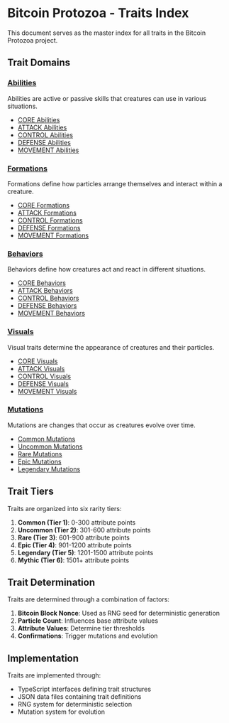 # Bitcoin Protozoa - Traits Index

This document serves as the master index for all traits in the Bitcoin Protozoa project.

## Trait Domains

### [Abilities](./abilities/index.md)
Abilities are active or passive skills that creatures can use in various situations.

- [CORE Abilities](./abilities/core/index.md)
- [ATTACK Abilities](./abilities/attack/index.md)
- [CONTROL Abilities](./abilities/control/index.md)
- [DEFENSE Abilities](./abilities/defense/index.md)
- [MOVEMENT Abilities](./abilities/movement/index.md)

### [Formations](./formations/index.md)
Formations define how particles arrange themselves and interact within a creature.

- [CORE Formations](./formations/core/index.md)
- [ATTACK Formations](./formations/attack/index.md)
- [CONTROL Formations](./formations/control/index.md)
- [DEFENSE Formations](./formations/defense/index.md)
- [MOVEMENT Formations](./formations/movement/index.md)

### [Behaviors](./behaviors/index.md)
Behaviors define how creatures act and react in different situations.

- [CORE Behaviors](./behaviors/core/index.md)
- [ATTACK Behaviors](./behaviors/attack/index.md)
- [CONTROL Behaviors](./behaviors/control/index.md)
- [DEFENSE Behaviors](./behaviors/defense/index.md)
- [MOVEMENT Behaviors](./behaviors/movement/index.md)

### [Visuals](./visuals/index.md)
Visual traits determine the appearance of creatures and their particles.

- [CORE Visuals](./visuals/core/index.md)
- [ATTACK Visuals](./visuals/attack/index.md)
- [CONTROL Visuals](./visuals/control/index.md)
- [DEFENSE Visuals](./visuals/defense/index.md)
- [MOVEMENT Visuals](./visuals/movement/index.md)

### [Mutations](./mutations/index.md)
Mutations are changes that occur as creatures evolve over time.

- [Common Mutations](./mutations/common.md)
- [Uncommon Mutations](./mutations/uncommon.md)
- [Rare Mutations](./mutations/rare.md)
- [Epic Mutations](./mutations/epic.md)
- [Legendary Mutations](./mutations/legendary.md)

## Trait Tiers

Traits are organized into six rarity tiers:

1. **Common (Tier 1)**: 0-300 attribute points
2. **Uncommon (Tier 2)**: 301-600 attribute points
3. **Rare (Tier 3)**: 601-900 attribute points
4. **Epic (Tier 4)**: 901-1200 attribute points
5. **Legendary (Tier 5)**: 1201-1500 attribute points
6. **Mythic (Tier 6)**: 1501+ attribute points

## Trait Determination

Traits are determined through a combination of factors:

1. **Bitcoin Block Nonce**: Used as RNG seed for deterministic generation
2. **Particle Count**: Influences base attribute values
3. **Attribute Values**: Determine tier thresholds
4. **Confirmations**: Trigger mutations and evolution

## Implementation

Traits are implemented through:

- TypeScript interfaces defining trait structures
- JSON data files containing trait definitions
- RNG system for deterministic selection
- Mutation system for evolution
